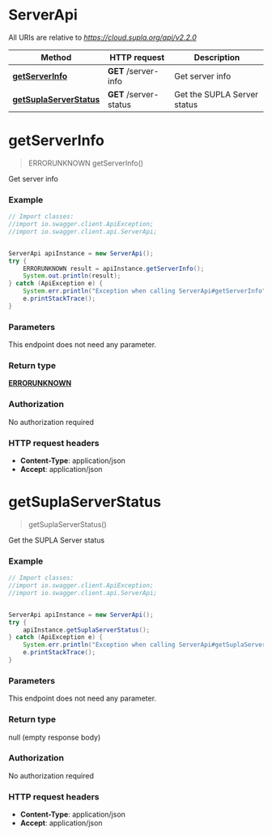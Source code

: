 # ServerApi

All URIs are relative to *https://cloud.supla.org/api/v2.2.0*

Method | HTTP request | Description
------------- | ------------- | -------------
[**getServerInfo**](ServerApi.md#getServerInfo) | **GET** /server-info | Get server info
[**getSuplaServerStatus**](ServerApi.md#getSuplaServerStatus) | **GET** /server-status | Get the SUPLA Server status


<a name="getServerInfo"></a>
# **getServerInfo**
> ERRORUNKNOWN getServerInfo()

Get server info

### Example
```java
// Import classes:
//import io.swagger.client.ApiException;
//import io.swagger.client.api.ServerApi;


ServerApi apiInstance = new ServerApi();
try {
    ERRORUNKNOWN result = apiInstance.getServerInfo();
    System.out.println(result);
} catch (ApiException e) {
    System.err.println("Exception when calling ServerApi#getServerInfo");
    e.printStackTrace();
}
```

### Parameters
This endpoint does not need any parameter.

### Return type

[**ERRORUNKNOWN**](ERRORUNKNOWN.md)

### Authorization

No authorization required

### HTTP request headers

 - **Content-Type**: application/json
 - **Accept**: application/json

<a name="getSuplaServerStatus"></a>
# **getSuplaServerStatus**
> getSuplaServerStatus()

Get the SUPLA Server status

### Example
```java
// Import classes:
//import io.swagger.client.ApiException;
//import io.swagger.client.api.ServerApi;


ServerApi apiInstance = new ServerApi();
try {
    apiInstance.getSuplaServerStatus();
} catch (ApiException e) {
    System.err.println("Exception when calling ServerApi#getSuplaServerStatus");
    e.printStackTrace();
}
```

### Parameters
This endpoint does not need any parameter.

### Return type

null (empty response body)

### Authorization

No authorization required

### HTTP request headers

 - **Content-Type**: application/json
 - **Accept**: application/json


